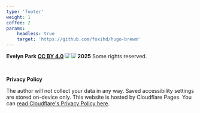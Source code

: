 ```yaml
---
type: 'footer'
weight: 1
coffee: 2
params:
    headless: true
    target: 'https://github.com/foxihd/hugo-brewm'
---
```


**Evelyn Park <a href="https://creativecommons.org/licenses/by/4.0/">CC BY 4.0</a><img src="https://mirrors.creativecommons.org/presskit/icons/cc.svg" style="max-width: 1em;max-height:1em;margin-left: .2em;"><img src="https://mirrors.creativecommons.org/presskit/icons/by.svg" style="max-width: 1em;max-height:1em;margin-left: .2em;"> 2025**
Some rights reserved.

<br>

**Privacy Policy**

The author will not collect your data in any way. Saved accessibility settings are stored on-device only. This website is hosted by Cloudflare Pages. You can [read Cloudflare's Privacy Policy here](https://www.cloudflare.com/privacypolicy/).